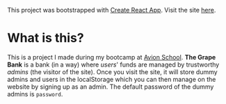 This project was bootstrapped with [Create React App](https://github.com/facebook/create-react-app). Visit the site [here](https://danjvarela.github.io/tgb).

# What is this?
This is a project I made during my bootcamp at [Avion School](https://www.avionschool.com/). **The Grape Bank** is a bank (in a way) where *users*' funds are managed by trustworthy *admins* (the visitor of the site). Once you visit the site, it will store dummy admins and users in the localStorage which you can then manage on the website by signing up as an admin. The default password of the dummy admins is `password`.
